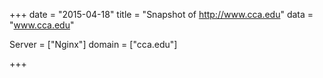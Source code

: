 
+++
date = "2015-04-18"
title = "Snapshot of http://www.cca.edu"
data = "www.cca.edu"

Server = ["Nginx"]
domain = ["cca.edu"]


+++
#
